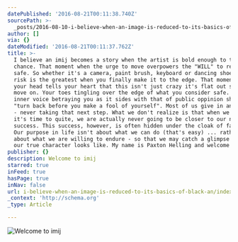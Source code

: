 ```yaml
---
datePublished: '2016-08-21T00:11:38.740Z'
sourcePath: >-
  _posts/2016-08-10-i-believe-when-an-image-is-reduced-to-its-basics-of-black-an.md
author: []
via: {}
dateModified: '2016-08-21T00:11:37.762Z'
title: >-
  I believe an imij becomes a story when the artist is bold enough to take a
  chance. That moment when the urge to move overpowers the "WILL" to remain
  safe. So whether it's a camera, paint brush, keyboard or dancing shoes ... the
  risk is the greatest when you finally make it to the edge. That moment when
  your head tells your heart that this isn't just crazy it's flat out stupid to
  move on. Your toes tingling over the edge of what you consider safe. Your
  inner voice betraying you as it sides with that of public oppinion shouting,
  "turn back before you make a fool of yourself". Most of us give in and give up
  - never taking that next step. What we don't realize is that when we feel like
  it's time to quite, we are actually never going to be closer to our next
  success. This success, however, is often hidden under the cloak of failure.
  Our purpose in life isn't about what we can do (that's easy) ... rather it's
  about what we are willing to endure - so that we may catch a glimpse of what
  our true character looks like. My name is Paxton Helling and welcome to imij.
publisher: {}
description: Welcome to imij
starred: true
inFeed: true
hasPage: true
inNav: false
url: i-believe-when-an-image-is-reduced-to-its-basics-of-black-an/index.html
_context: 'http://schema.org'
_type: Article

---
```

![Welcome to imij](https://the-grid-user-content.s3-us-west-2.amazonaws.com/7bcce1e7-1814-4a84-a004-8aef1c518b4b.jpg)